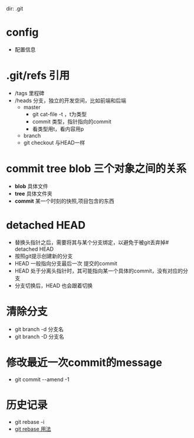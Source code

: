 
dir: .git
# config
- 配置信息
# .git/refs 引用
- /tags 里程碑
- /heads 分支，独立的开发空间，比如前端和后端
    - master 
        - git cat-file -t ，t为类型
        - commit 类型，指针指向的commit
        - 看类型用t，看内容用p
    - branch
    - git checkout 与HEAD一样

# commit tree blob 三个对象之间的关系
- **blob** 具体文件
- **tree** 具体文件夹
- **commit** 某一个时刻的快照,项目包含的东西
# detached HEAD
 - 替换头指针之后，需要将其与某个分支绑定，以避免于被git丢弃掉# detached HEAD
 - 按照git提示创建新的分支
 - HEAD 一般指向分支最后一次 提交的commit
 - HEAD 处于分离头指针时，其可能指向某一个具体的commit，没有对应的分支
 - 分支切换后，HEAD 也会跟着切换

# 清除分支
- git branch -d 分支名
- git branch -D 分支名

# 修改最近一次commit的message
- git commit --amend -1

# 历史记录
- git rebase -i 
- [git rebase 用法](https://www.jianshu.com/p/4a8f4af4e803)
